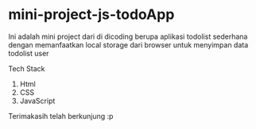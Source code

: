 ﻿# mini-project-js-todoApp

Ini adalah mini project dari di dicoding berupa aplikasi todolist sederhana dengan memanfaatkan local storage dari browser untuk menyimpan data todolist user

Tech Stack
1. Html
2. CSS
3. JavaScript

Terimakasih telah berkunjung :p

